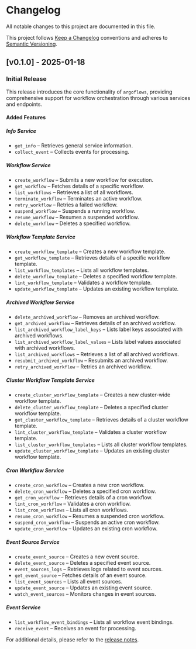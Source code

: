 # Changelog

All notable changes to this project are documented in this file.

This project follows [Keep a Changelog](https://keepachangelog.com/) conventions and adheres to [Semantic Versioning](https://semver.org/).

## [v0.1.0] - 2025-01-18

### Initial Release

This release introduces the core functionality of `argoflows`, providing comprehensive support for workflow orchestration through various services and endpoints.

#### **Added Features**

##### **Info Service**
- `get_info` – Retrieves general service information.
- `collect_event` – Collects events for processing.

##### **Workflow Service**
- `create_workflow` – Submits a new workflow for execution.
- `get_workflow` – Fetches details of a specific workflow.
- `list_workflows` – Retrieves a list of all workflows.
- `terminate_workflow` – Terminates an active workflow.
- `retry_workflow` – Retries a failed workflow.
- `suspend_workflow` – Suspends a running workflow.
- `resume_workflow` – Resumes a suspended workflow.
- `delete_workflow` – Deletes a specified workflow.

##### **Workflow Template Service**
- `create_workflow_template` – Creates a new workflow template.
- `get_workflow_template` – Retrieves details of a specific workflow template.
- `list_workflow_templates` – Lists all workflow templates.
- `delete_workflow_template` – Deletes a specified workflow template.
- `lint_workflow_template` – Validates a workflow template.
- `update_workflow_template` – Updates an existing workflow template.

##### **Archived Workflow Service**
- `delete_archived_workflow` – Removes an archived workflow.
- `get_archived_workflow` – Retrieves details of an archived workflow.
- `list_archived_workflow_label_keys` – Lists label keys associated with archived workflows.
- `list_archived_workflow_label_values` – Lists label values associated with archived workflows.
- `list_archived_workflows` – Retrieves a list of all archived workflows.
- `resubmit_archived_workflow` – Resubmits an archived workflow.
- `retry_archived_workflow` – Retries an archived workflow.

##### **Cluster Workflow Template Service**
- `create_cluster_workflow_template` – Creates a new cluster-wide workflow template.
- `delete_cluster_workflow_template` – Deletes a specified cluster workflow template.
- `get_cluster_workflow_template` – Retrieves details of a cluster workflow template.
- `lint_cluster_workflow_template` – Validates a cluster workflow template.
- `list_cluster_workflow_templates` – Lists all cluster workflow templates.
- `update_cluster_workflow_template` – Updates an existing cluster workflow template.

##### **Cron Workflow Service**
- `create_cron_workflow` – Creates a new cron workflow.
- `delete_cron_workflow` – Deletes a specified cron workflow.
- `get_cron_workflow` – Retrieves details of a cron workflow.
- `lint_cron_workflow` – Validates a cron workflow.
- `list_cron_workflows` – Lists all cron workflows.
- `resume_cron_workflow` – Resumes a suspended cron workflow.
- `suspend_cron_workflow` – Suspends an active cron workflow.
- `update_cron_workflow` – Updates an existing cron workflow.

##### **Event Source Service**
- `create_event_source` – Creates a new event source.
- `delete_event_source` – Deletes a specified event source.
- `event_sources_logs` – Retrieves logs related to event sources.
- `get_event_source` – Fetches details of an event source.
- `list_event_sources` – Lists all event sources.
- `update_event_source` – Updates an existing event source.
- `watch_event_sources` – Monitors changes in event sources.

##### **Event Service**
- `list_workflow_event_bindings` – Lists all workflow event bindings.
- `receive_event` – Receives an event for processing.

For additional details, please refer to the [release notes](https://github.com/gauravgahlot/argoflows/releases/tag/v0.1.0).
